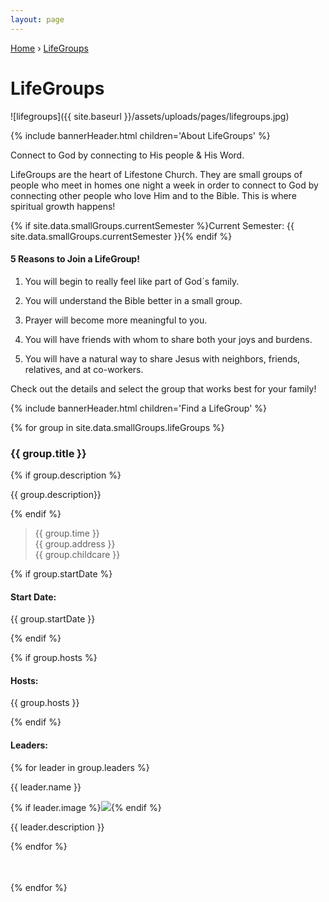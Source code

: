 ```yaml
---
layout: page
---
```


<p id="breadcrumbs">
  <a href="{{ site.baseurl }}/">Home</a> &rsaquo; <a href="{{ site.baseurl }}/lifegroups/">LifeGroups</a>
</p>

<style>
.Lifegroup__Leader_Section {
  margin-bottom: 2.5em;
  padding-bottom: 1em;
  border-bottom: 5px solid {{site.data.colors.GREEN}};
}
</style>

# LifeGroups

![lifegroups]({{ site.baseurl }}/assets/uploads/pages/lifegroups.jpg)

{% include bannerHeader.html children='About LifeGroups' %}

Connect to God by connecting to His people & His Word.

LifeGroups are the heart of Lifestone Church. They are small groups of people who meet in homes one night a week in order to connect to God by connecting other people who love Him and
 to the Bible. This is where spiritual growth happens!

 {% if site.data.smallGroups.currentSemester %}Current Semester: {{ site.data.smallGroups.currentSemester }}{% endif %}

#### 5 Reasons to Join a LifeGroup!

1. You will begin to really feel like part of God´s family.

1. You will understand the Bible better in a small group.

1. Prayer will become more meaningful to you.

1. You will have friends with whom to share both your joys and burdens.

1. You will have a natural way to share Jesus with neighbors, friends, relatives, and at co-workers.

Check out the details and select the group that works best for your family!

{% include bannerHeader.html children='Find a LifeGroup' %}

{% for group in site.data.smallGroups.lifeGroups %}
<div class='Lifegroup__Leader_Section'>
<h3>{{ group.title }}</h3>
{% if group.description %}
  <p>{{ group.description}}</p>
{% endif %}
<blockquote>
{{ group.time }}
<br/>
{{ group.address }}
<br/>
{{ group.childcare }}
</blockquote>

{% if group.startDate %}    
<h4>Start Date:</h4>    
<p>{{ group.startDate }}</p>    
{% endif %}

{% if group.hosts %}
<h4>Hosts:</h4>
<p>{{ group.hosts }}</p>
{% endif %}

<h4>Leaders:</h4>
{% for leader in group.leaders %}
<p>{{ leader.name }}</p>

{% if leader.image %}<img class="small left rounded" src="{{site.baseurl}}{{ leader.image }}"/>{% endif %}
<p>{{ leader.description }}</p>
<div style="clear: both;"></div>
{% endfor %}
</div>
{% endfor %}
